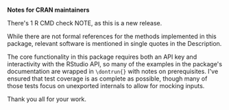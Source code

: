 **Notes for CRAN maintainers**

There's 1 R CMD check NOTE, as this is a new release.

While there are not formal references for the methods implemented in this package, relevant software is mentioned in single quotes in the Description.

The core functionality in this package requires both an API key and interactivity with the RStudio API, so many of the examples in the package's documentation are wrapped in `\dontrun{}` with notes on prerequisites. I've ensured that test coverage is as complete as possible, though many of those tests focus on unexported internals to allow for mocking inputs.

Thank you all for your work.
